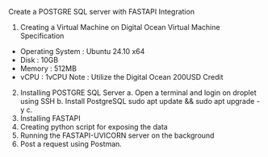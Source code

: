 
Create a POSTGRE SQL server with FASTAPI Integration
1.	Creating a Virtual Machine on Digital Ocean
Virtual Machine Specification
-	Operating System : Ubuntu 24.10 x64
-	Disk : 10GB
-	Memory : 512MB
-	vCPU : 1vCPU
Note : Utilize the Digital Ocean 200USD Credit
2.	Installing POSTGRE SQL Server 
a.	Open a terminal and login on droplet using SSH
b.	Install PostgreSQL
sudo apt update && sudo apt upgrade -y
c.	
3.	Installing FASTAPI
4.	Creating python script for exposing the data
5.	Running the FASTAPI-UVICORN server on the background
6.	Post a request using Postman.

